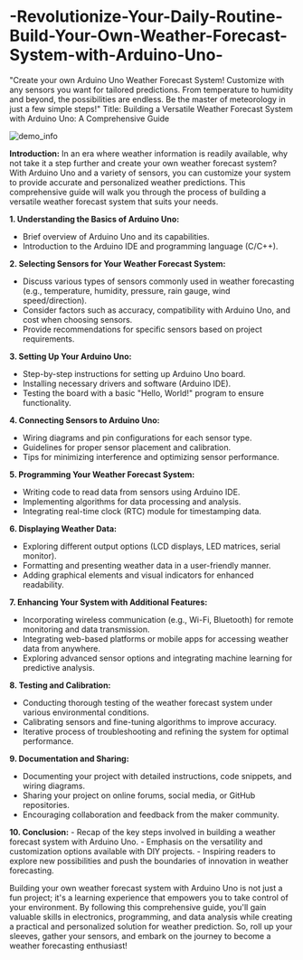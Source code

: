 # -Revolutionize-Your-Daily-Routine-Build-Your-Own-Weather-Forecast-System-with-Arduino-Uno-
"Create your own Arduino Uno Weather Forecast System! Customize with any sensors you want for tailored predictions. From temperature to humidity and beyond, the possibilities are endless. Be the master of meteorology in just a few simple steps!"
Title: Building a Versatile Weather Forecast System with Arduino Uno: A Comprehensive Guide

![demo_info](https://github.com/krishna1000101/-Revolutionize-Your-Daily-Routine-Build-Your-Own-Weather-Forecast-System-with-Arduino-Uno-/assets/121123413/487fc4dc-e5bb-439a-b7e2-6781906a6159)

**Introduction:**
In an era where weather information is readily available, why not take it a step further and create your own weather forecast system? With Arduino Uno and a variety of sensors, you can customize your system to provide accurate and personalized weather predictions. This comprehensive guide will walk you through the process of building a versatile weather forecast system that suits your needs.

**1. Understanding the Basics of Arduino Uno:**
   - Brief overview of Arduino Uno and its capabilities.
   - Introduction to the Arduino IDE and programming language (C/C++).

**2. Selecting Sensors for Your Weather Forecast System:**
   - Discuss various types of sensors commonly used in weather forecasting (e.g., temperature, humidity, pressure, rain gauge, wind speed/direction).
   - Consider factors such as accuracy, compatibility with Arduino Uno, and cost when choosing sensors.
   - Provide recommendations for specific sensors based on project requirements.

**3. Setting Up Your Arduino Uno:**
   - Step-by-step instructions for setting up Arduino Uno board.
   - Installing necessary drivers and software (Arduino IDE).
   - Testing the board with a basic "Hello, World!" program to ensure functionality.

**4. Connecting Sensors to Arduino Uno:**
   - Wiring diagrams and pin configurations for each sensor type.
   - Guidelines for proper sensor placement and calibration.
   - Tips for minimizing interference and optimizing sensor performance.

**5. Programming Your Weather Forecast System:**
   - Writing code to read data from sensors using Arduino IDE.
   - Implementing algorithms for data processing and analysis.
   - Integrating real-time clock (RTC) module for timestamping data.

**6. Displaying Weather Data:**
   - Exploring different output options (LCD displays, LED matrices, serial monitor).
   - Formatting and presenting weather data in a user-friendly manner.
   - Adding graphical elements and visual indicators for enhanced readability.

**7. Enhancing Your System with Additional Features:** 
   - Incorporating wireless communication (e.g., Wi-Fi, Bluetooth) for remote monitoring and data transmission.
   - Integrating web-based platforms or mobile apps for accessing weather data from anywhere.
   - Exploring advanced sensor options and integrating machine learning for predictive analysis.

**8. Testing and Calibration:**
   - Conducting thorough testing of the weather forecast system under various environmental conditions.
   - Calibrating sensors and fine-tuning algorithms to improve accuracy.
   - Iterative process of troubleshooting and refining the system for optimal performance.

**9. Documentation and Sharing:**
   - Documenting your project with detailed instructions, code snippets, and wiring diagrams.
   - Sharing your project on online forums, social media, or GitHub repositories.
   - Encouraging collaboration and feedback from the maker community.

**10. Conclusion:**
    - Recap of the key steps involved in building a weather forecast system with Arduino Uno.
    - Emphasis on the versatility and customization options available with DIY projects.
    - Inspiring readers to explore new possibilities and push the boundaries of innovation in weather forecasting.

Building your own weather forecast system with Arduino Uno is not just a fun project; it's a learning experience that empowers you to take control of your environment. By following this comprehensive guide, you'll gain valuable skills in electronics, programming, and data analysis while creating a practical and personalized solution for weather prediction. So, roll up your sleeves, gather your sensors, and embark on the journey to become a weather forecasting enthusiast!

